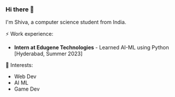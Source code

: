 ### Hi there 👋

I'm Shiva, a computer science student from India.

⚡ Work experience: <br>
- **Intern at Edugene Technologies** - Learned AI-ML using Python [Hyderabad, Summer 2023]

🌱 Interests:
- Web Dev
- AI ML
- Game Dev

<!--
**shhvva/shhvva** is a ✨ _special_ ✨ repository because its `README.md` (this file) appears on your GitHub profile.

Here are some ideas to get you started:

- 🔭 I’m currently working on ...
- 🌱 I’m currently learning ...
- 👯 I’m looking to collaborate on ...
- 🤔 I’m looking for help with ...
- 💬 Ask me about ...
- 📫 How to reach me: ...
- 😄 Pronouns: ...
- ⚡ Fun fact: ...
-->
